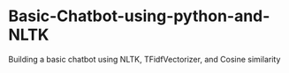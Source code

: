 # Basic-Chatbot-using-python-and-NLTK
Building a basic chatbot using NLTK, TFidfVectorizer, and Cosine similarity
